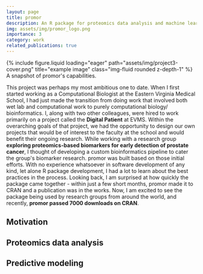 ```yaml
---
layout: page
title: promor
description: An R package for proteomics data analysis and machine learning based predictive modeling
img: assets/img/promor_logo.png
importance: 3
category: work
related_publications: true
---
```


<div class="row">
    <div class="col-sm mt-3 mt-md-0">
        {% include figure.liquid loading="eager" path="assets/img/project3-cover.png" title="example image" class="img-fluid rounded z-depth-1" %}
    </div>
</div>
<div class="caption">
    A snapshot of promor's capabilities.
</div>

This project was perhaps my most ambitious one to date. When I first started working as a Computational Biologist at the Eastern Virginia Medical School, I had just made the transition from doing work that
involved both wet lab and computational work to purely computational biology/ bioinformatics. I, along with two other colleagues, were hired to work primarily on a project called the **Digital Patient**
at EVMS. Within the overarching goals of that project, we had the opportunity to design our own projects that would be of interest to the faculty at the school and would benefit their ongoing research.
While working with a research group **exploring proteomics-based biomarkers for early detection of prostate cancer**, I thought of developing a custom bioinformatics pipeline to cater the group's biomarker
research. promor was built based on those initial efforts. With no experience whatsoever in software development of any kind, let alone R package development, I had a lot to learn about the best practices
in the process. Looking back, I am surprised at how quickly the package came together - within just a few short months, promor made it to CRAN and a publication was in the works. Now, I am excited to see
the package being used by research groups from around the world, and recently, **promor passed 7000 downloads on CRAN**.

## Motivation

## Proteomics data analysis

## Predictive modeling
